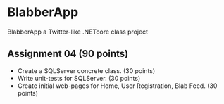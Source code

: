 # BlabberApp

BlabberApp a Twitter-like .NETcore class project

## Assignment 04 (90 points)

- Create a SQLServer concrete class. (30 points)
- Write unit-tests for SQLServer. (30 points)
- Create initial web-pages for Home, User Registration, Blab Feed. (30 points)
